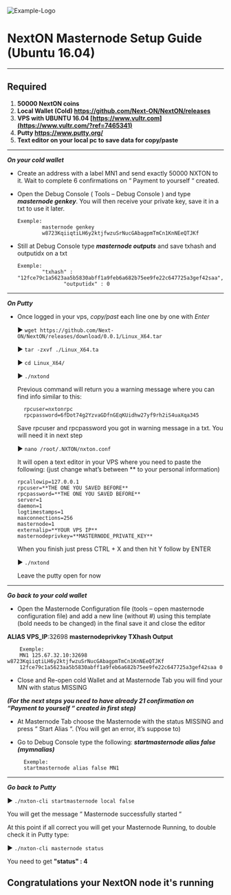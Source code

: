 ![Example-Logo](https://media.discordapp.net/attachments/457174919944339458/458404230601113620/twitter_header.png)
# NextON Masternode Setup Guide (Ubuntu 16.04)
***
## Required
1) **50000 NextON coins**
2) **Local Wallet (Cold) https://github.com/Next-ON/NextON/releases**
3) **VPS with UBUNTU 16.04 [https://www.vultr.com](https://www.vultr.com/?ref=7465341)**
4) **Putty https://www.putty.org/**
5) **Text editor on your local pc to save data for copy/paste**
***

***On your cold wallet***
* Create an address with a label MN1 and send exactly 50000 NXTON to it. Wait to complete 6 confirmations on “ Payment to yourself “ created.

* Open the Debug Console ( Tools – Debug Console ) and type ***masternode genkey***.
You will then receive your private key, save it in a txt to use it later.
  ```
  Exemple:
          masternode genkey
          w8723KqiiqtiLH6y2ktjfwzuSrNucGAbagpmTmCn1KnNEeQTJKf
* Still at Debug Console type ***masternode outputs*** and save txhash and outputidx on a txt
  ```
  Exemple:
          "txhash" : "12fce79c1a5623aa5b5830abff1a9feb6a682b75ee9fe22c647725a3gef42saa",
		         "outputidx" : 0
***
***On Putty***

* Once logged in your vps, *copy/past* each line one by one with *Enter*

	:arrow_forward: `wget https://github.com/Next-ON/NextON/releases/download/0.0.1/Linux_X64.tar`

	:arrow_forward: `tar -zxvf ./Linux_X64.ta`

	:arrow_forward: `cd Linux_X64/`

	:arrow_forward: `./nxtond`

	Previous command will return you a warning message where you can find info similar to this:

		rpcuser=nxtonrpc
		rpcpassword=6fDot74g2YzvaGDfnGEqKUidhw27yf9rh2iS4uaXqa345

	Save rpcuser and rpcpassword you got in warning message in a txt. You will need it in next step

	:arrow_forward: `nano /root/.NXTON/nxton.conf`

	It will open a text editor in your VPS where you need to paste the following:
	(just change what’s between ** to your personal information)

	```
	rpcallowip=127.0.0.1
	rpcuser=**THE ONE YOU SAVED BEFORE**
  	rpcpassword=**THE ONE YOU SAVED BEFORE**
	server=1
	daemon=1
	logtimestamps=1
	maxconnections=256
	masternode=1
	externalip=**YOUR VPS IP**
	masternodeprivkey=**MASTERNODE_PRIVATE_KEY**
	```
	When you finish just press CTRL + X and then hit Y follow by ENTER

	:arrow_forward: `./nxtond`

	Leave the putty open for now
***
***Go back to your cold wallet***

* Open the Masternode Configuration file (tools – open masternode configuration file) and add a new line (without #) using this template (bold needs to be changed) in the final save it and close the editor

**ALIAS VPS_IP**:32698 **masternodeprivkey TXhash Output**

		Exemple:
		MN1 125.67.32.10:32698 w8723KqiiqtiLH6y2ktjfwzuSrNucGAbagpmTmCn1KnNEeQTJKf
		12fce79c1a5623aa5b5830abff1a9feb6a682b75ee9fe22c647725a3gef42saa 0

* Close and Re-open cold Wallet and at Masternode Tab you will find your MN with status MISSING

***(For the next steps you need to have already 21 confirmation on “Payment to yourself “ created in first step)***

* At Masternode Tab choose the Masternode with the status MISSING and press “ Start Alias “.
	(You will get an error, it’s suppose to)

* Go to Debug Console type the following: ***startmasternode alias false (mymnalias)***

		Exemple:
		startmasternode alias false MN1

***
***Go back to Putty***

   :arrow_forward: `./nxton-cli startmasternode local false`

You will get the message “ Masternode successfully started “

At this point if all correct you will get your Masternode Running, to double check it in Putty type:

   :arrow_forward: `./nxton-cli masternode status`

You need to get **"status" : 4**

## Congratulations your NextON node it's running
